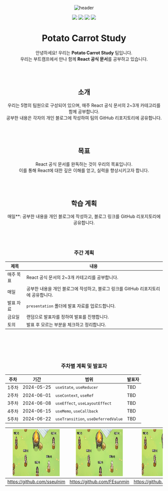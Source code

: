 <div align="center">
  
![header](https://capsule-render.vercel.app/api?height=200&type=waving&color=FF6A00&text=🥔Potato%20🥕Carrot%20Study&fontSize=40&fontColor=FFDCC8&fontAlignY=35&width=1200)

<img src="https://img.shields.io/badge/html5-E34F26?style=for-the-badge&logo=html5&logoColor=white"> <img src="https://img.shields.io/badge/css-1572B6?style=for-the-badge&logo=css3&logoColor=white"> <img src="https://img.shields.io/badge/react-61DAFB?style=for-the-badge&logo=react&logoColor=black"> <img src="https://img.shields.io/badge/javascript-F7DF1E?style=for-the-badge&logo=javascript&logoColor=black"> 

# Potato Carrot Study
안녕하세요! 우리는 **Potato Carrot Study** 팀입니다. <br/>
우리는 부트캠프에서 만나 함께 **React 공식 문서**를 공부하고 있습니다.
<br/><br/><br/><br/>
## 소개
우리는 5명의 팀원으로 구성되어 있으며, 매주 React 공식 문서의 2~3개 카테고리를 함께 공부합니다. <br/> 
공부한 내용은 각자의 개인 블로그에 작성하여 팀의 GitHub 리포지토리에 공유합니다.
<br/><br/><br/><br/>
## 목표
React 공식 문서를 완독하는 것이 우리의 목표입니다. <br/>
이를 통해 React에 대한 깊은 이해를 얻고, 실력을 향상시키고자 합니다.
<br/><br/><br/><br/>

## 학습 계획
매일**: 공부한 내용을 개인 블로그에 작성하고, 블로그 링크를 GitHub 리포지토리에 공유합니다.
<br/><br/><br/><br/>

### 주간 계획
| 제목 | 내용 |
| ----- | ---------- |
| 매주 목표 | React 공식 문서의 2~3개 카테고리를 공부합니다. |
| 매일 | 공부한 내용을 개인 블로그에 작성하고, 블로그 링크를 GitHub 리포지토리에 공유합니다. |
| 발표 자료 | `presentation` 폴더에 발표 자료를 업로드합니다. |
| 금요일 | 랜덤으로 발표자를 정하여 발표를 진행합니다. |
| 토의 | 발표 후 모르는 부분을 체크하고 정리합니다. | 

<br/><br/><br/><br/>

### 주차별 계획 및 발표자
| 주차  | 기간       | 범위                       | 발표자  |
| ----- | ---------- | -------------------------- | ------- |
| 1주차 | 2024-05-25 | `useState`, `useReducer`   | TBD     |
| 2주차 | 2024-06-01 | `useContext`, `useRef`     | TBD     |
| 3주차 | 2024-06-08 | `useEffect`, `useLayoutEffect` | TBD |
| 4주차 | 2024-06-15 | `useMemo`, `useCallback`   | TBD     |
| 5주차 | 2024-06-22 | `useTransition`, `useDeferredValue` | TBD |

| <img src="./team_image2.png"  width="150" height="150"/> | <img src="./team_image2.png"  width="150" height="150"/> | <img src="./team_image2.png"  width="150" height="150"/> | <img src="./team_image2.png"  width="150" height="150"/> | <img src="./team_image2.png"  width="150" height="150"/> |
| --- | --- | --- | --- | --- |
|https://github.com/sseulnim|https://github.com/FEsunmin|https://github.com/YUNSAERA|https://github.com/mensung2|https://github.com/ydmaad|

</div>
